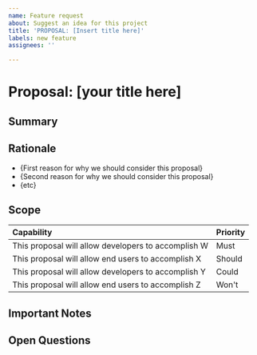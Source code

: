 ```yaml
---
name: Feature request
about: Suggest an idea for this project
title: 'PROPOSAL: [Insert title here]'
labels: new feature
assignees: ''

---
```


<!-- This is a template for new feature proposals.

It's fine if you don't have all the details: you can start with the Summary and Rationale.
-->

# Proposal: [your title here] 
<!-- Add a title for your feature proposal. Please be short and descriptive -->

## Summary
<!-- Include 1-2 sentences summarizing your feature proposal -->

## Rationale
<!-- Create a list that describes WHY the feature should be added to Jump Point.
Proposals often have multiple motives for why we should do the work, so list each one as a separate bullet.
-->
* {First reason for why we should consider this proposal}
* {Second reason for why we should consider this proposal}
* {etc}

## Scope
<!-- Please include a list of what the feature should and shouldn't do by filling in the table below.
'Must' implies that the feature should not ship without this capability.  
'Should' is something we should push hard for, but is not absolutely required to ship.
'Could' is a nice-to-have; a good stretch goal that isn't painful if we don't achieve it.
'Won't' is a clear statement that the proposal/feature will intentionally not have that capability.
This list will evolve and grow as the proposal becomes more refined over time.
-->
| Capability | Priority |
| :---------- | :------- |
| This proposal will allow developers to accomplish W | Must |
| This proposal will allow end users to accomplish X | Should |
| This proposal will allow developers to accomplish Y | Could |
| This proposal will allow end users to accomplish Z | Won't |

## Important Notes
<!-- Please include any other important details.
This could include one or more of:
- usage examples
- an API proposal (any supported language or pseudocode is fine)
- design mockups or example screenshots
- other implementation notes
-->

## Open Questions
<!-- Please list any open issues that you think still need to be addressed. -->
